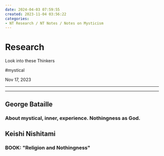 ```yaml
---
date: 2024-04-03 07:59:55
created: 2023-11-04 03:56:22
categories:
- NT Research / NT Notes / Notes on Mysticism
---
```


# Research 

Look into these Thinkers

#mystical

Nov 17, 2023

* * *

  

* * *

## **George Bataille**

### About mystical, inner, experience. Nothingness as God.

##   

## Keishi Nishitami

### BOOK: "Religion and Nothingness"